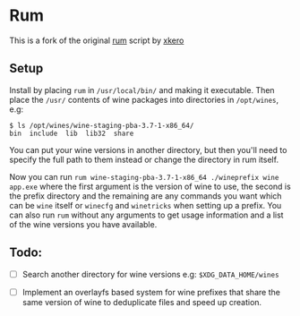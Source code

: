 # Rum

This is a fork of the original [rum](https://gitlab.com/xkero/rum) script by [xkero](https://github.com/xkero)

## Setup

Install by placing `rum` in `/usr/local/bin/` and making it executable.
Then place the `/usr/` contents of wine packages into directories in `/opt/wines`, e.g:

    $ ls /opt/wines/wine-staging-pba-3.7-1-x86_64/
    bin  include  lib  lib32  share

You can put your wine versions in another directory, but then you'll need to specify the full path to them instead or change the directory in rum itself.

Now you can run `rum wine-staging-pba-3.7-1-x86_64 ./wineprefix wine app.exe` where the first argument is the version of wine to use, the second is the prefix directory and the remaining are any commands you want which can be `wine` itself or `winecfg` and `winetricks` when setting up a prefix.
You can also run `rum` without any arguments to get usage information and a list of the wine versions you have available.

## Todo:
- [ ] Search another directory for wine versions e.g: `$XDG_DATA_HOME/wines`
- [ ] Implement an overlayfs based system for wine prefixes that share the same version of wine to deduplicate files and speed up creation.
    